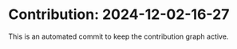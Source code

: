 # Contribution: 2024-12-02-16-27
This is an automated commit to keep the contribution graph active.
